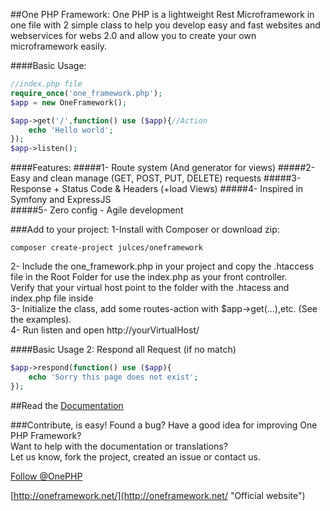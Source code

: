 ##One PHP Framework:
One PHP is a lightweight Rest Microframework in one file with 2 simple class to help you develop easy and fast websites and webservices for webs 2.0 and allow you to create your own microframework easily.

####Basic Usage:
```php
//index.php file    
require_once('one_framework.php');  
$app = new OneFramework();      

$app->get('/',function() use ($app){//Action
    echo 'Hello world';     
});     
$app->listen();
```

####Features:
#####1- Route system (And generator for views)
#####2- Easy and clean manage (GET, POST, PUT, DELETE) requests
#####3- Response + Status Code & Headers (+load Views)
#####4- Inspired in Symfony and ExpressJS    
#####5- Zero config - Agile development

###Add to your project:
1-Install with Composer or download zip:        
```     
composer create-project julces/oneframework
``` 
2- Include the one_framework.php in your project and  copy the .htaccess file in the Root Folder for use the index.php as your front controller.     
Verify that your virtual host point to the folder with the .htacess and index.php file inside       
3- Initialize the class, add some routes-action with $app->get(...),etc. (See the examples).    
4- Run listen and open http://yourVirtualHost/


####Basic Usage 2: Respond all Request (if no match)
```php
$app->respond(function() use ($app){
    echo 'Sorry this page does not exist';
});
```

##Read the [Documentation](http://oneframework.net/docs/ "See the official documentation in the One Framework website")

###Contribute, is easy!
Found a bug? Have a good idea for improving One PHP Framework?      
Want to help with the documentation or translations?        
Let us know, fork the project, created an issue or contact us.

[Follow @OnePHP](https://twitter.com/OnePHP    "News and updates")

[http://oneframework.net/](http://oneframework.net/    "Official website")
